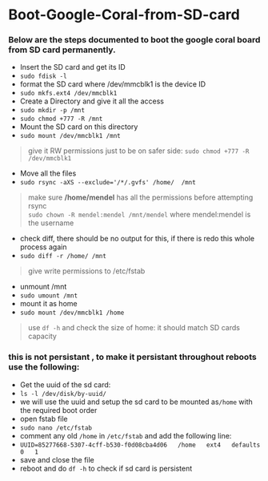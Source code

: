 # Boot-Google-Coral-from-SD-card
### Below are the steps documented to boot the google coral board from SD card permanently.

- Insert the SD card and get its ID
- `sudo fdisk -l`
- format the SD card where /dev/mmcblk1 is the device ID
- `sudo mkfs.ext4 /dev/mmcblk1`
-  Create a Directory and give it all the access
- `sudo mkdir -p /mnt`
- `sudo chmod +777 -R /mnt`
- Mount the SD card on this directory
- `sudo mount /dev/mmcblk1 /mnt`
>  give it RW permissions just to be on safer side: `sudo chmod +777 -R /dev/mmcblk1`
- Move all the files
- `sudo rsync -aXS --exclude='/*/.gvfs' /home/  /mnt` 
> make sure **/home/mendel** has all the permissions before attempting rsync  
> `sudo chown -R mendel:mendel /mnt/mendel` where mendel:mendel is the username
- check diff, there should be no output for this, if there is redo this whole process again
- `sudo diff -r /home/ /mnt`
> give write permissions to /etc/fstab
- unmount /mnt
- `sudo umount /mnt`
- mount it as home
- `sudo mount /dev/mmcblk1 /home`
> use `df -h` and check the size of home: it should match SD cards capacity
### this is not persistant , to make it persistant throughout reboots use the following:
- Get the uuid of the sd card:
- `ls -l /dev/disk/by-uuid/`
- we will use the uuid and setup the sd card to be mounted as`/home` with the required boot order
-  open fstab file
- `sudo nano /etc/fstab`
- comment any old `/home` in `/etc/fstab`  and add the following line:
- `UUID=85277668-5307-4cff-b530-f0d08cba4d06   /home   ext4   defaults   0   1`
- save and close the file
- reboot and do `df -h` to check if sd card is persistent




